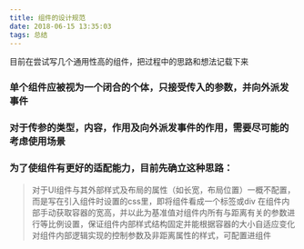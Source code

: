 ```yaml
---
title: 组件的设计规范
date: 2018-06-15 13:35:03
tags: 总结
---
```


目前在尝试写几个通用性高的组件，把过程中的思路和想法记载下来

### 单个组件应被视为一个闭合的个体，只接受传入的参数，并向外派发事件
### 对于传参的类型，内容，作用及向外派发事件的作用，需要尽可能的考虑使用场景

### 为了使组件有更好的适配能力，目前先确立这种思路：
> 对于UI组件与其外部样式及布局的属性（如长宽，布局位置）一概不配置，而是写在引入组件时设置的css里，即将组件看成一个标签或div
> 在组件内部手动获取容器的宽高，并以此为基准值对组件内所有与距离有关的参数进行等比例设置，保证组件内部样式结构固定并能根据容器的大小自适应变化
> 对组件内部逻辑实现的控制参数及非距离属性的样式，可配置进组件